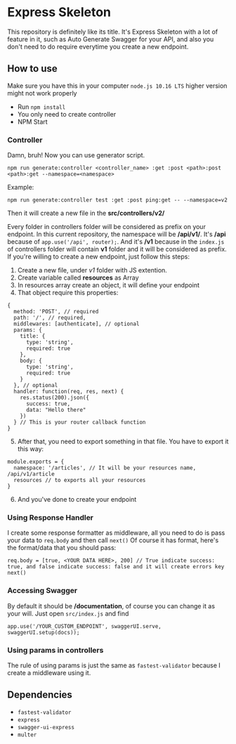 # Express Skeleton
This repository is definitely like its title. It's Express Skeleton with a lot of feature in it, such as Auto Generate Swagger for your API, and also you don't need to do require everytime you create a new endpoint.
## How to use
Make sure you have this in your computer ```node.js 10.16 LTS``` higher version might not work properly
* Run ```npm install```
* You only need to create controller
* NPM Start
### Controller
Damn, bruh!
Now you can use generator script.
```
npm run generate:controller <controller_name> :get :post <path>:post <path>:get --namespace=<namespace>
```
Example:
```
npm run generate:controller test :get :post ping:get -- --namespace=v2
```
Then it will create a new file in the **src/controllers/v2/**


Every folder in controllers folder will be considered as prefix on your endpoint. In this current repository, the namespace will be **/api/v1/**. It's **/api** because of ```app.use('/api', router);```. And it's **/v1** because in the ```index.js``` of controllers folder will contain **v1** folder and it will be considered as prefix.
If you're willing to create a new endpoint, just follow this steps:
1. Create a new file, under *v1* folder with JS extention.
2. Create variable called **resources** as Array
3. In resources array create an object, it will define your endpoint
4. That object require this properties: 
```
{
  method: 'POST', // required
  path: '/', // required,
  middlewares: [authenticate], // optional
  params: {
    title: {
      type: 'string',
      required: true
    },
    body: {
      type: 'string',
      required: true
    }
  }, // optional
  handler: function(req, res, next) {
    res.status(200).json({
      success: true,
      data: "Hello there"
    })
  } // This is your router callback function
}
```
5. After that, you need to export something in that file. You have to export it this way:
```
module.exports = {
  namespace: '/articles', // It will be your resources name, /api/v1/article
  resources // to exports all your resources
}
```
6. And you've done to create your endpoint
### Using Response Handler
I create some response formatter as middleware, all you need to do is pass your data to ```req.body``` and then call ```next()```
Of course it has format, here's the format/data that you should pass:
```
req.body = [true, <YOUR DATA HERE>, 200] // True indicate success: true, and false indicate success: false and it will create errors key
next()
```
### Accessing Swagger
By default it should be **/documentation**, of course you can change it as your will. Just open ```src/index.js``` and find
```
app.use('/YOUR_CUSTOM_ENDPOINT', swaggerUI.serve, swaggerUI.setup(docs));
```
### Using params in controllers
The rule of using params is just the same as ```fastest-validator``` because I create a middleware using it.
## Dependencies
* ```fastest-validator```
* ```express```
* ```swagger-ui-express```
* ```multer```
